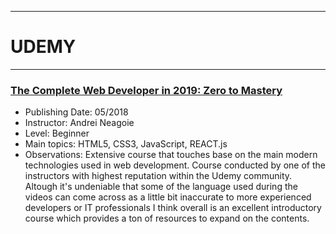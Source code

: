 -----
# UDEMY
----

### [The Complete Web Developer in 2019: Zero to Mastery](https://www.udemy.com/the-complete-web-developer-zero-to-mastery/)
+ Publishing Date: 05/2018
+ Instructor: Andrei Neagoie
+ Level: Beginner
+ Main topics: HTML5, CSS3, JavaScript, REACT.js
+ Observations: Extensive course that touches base on the main modern technologies used in web development. Course conducted by one of the instructors with highest reputation within the Udemy community. Altough it's undeniable that some of the language used during the videos can come across as a little bit inaccurate to more experienced developers or IT professionals I think overall is an excellent introductory course which provides a ton of resources to expand on the contents.
